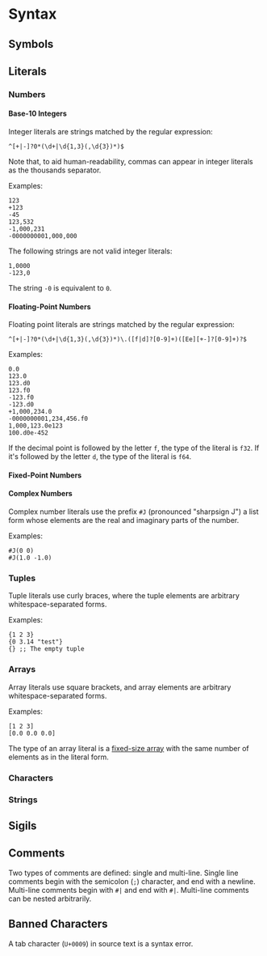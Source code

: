 # Syntax

## Symbols

## Literals

### Numbers

#### Base-10 Integers

Integer literals are strings matched by the regular expression:

```
^[+|-]?0*(\d+|\d{1,3}(,\d{3})*)$
```

Note that, to aid human-readability, commas can appear in integer literals as
the thousands separator.

Examples:

```
123
+123
-45
123,532
-1,000,231
-0000000001,000,000
```

The following strings are not valid integer literals:

```
1,0000
-123,0
```

The string `-0` is equivalent to `0`.

#### Floating-Point Numbers

Floating point literals are strings matched by the regular expression:

```
^[+|-]?0*(\d+|\d{1,3}(,\d{3})*)\.([f|d]?[0-9]+)([Ee][+-]?[0-9]+)?$
```

Examples:

```
0.0
123.0
123.d0
123.f0
-123.f0
-123.d0
+1,000,234.0
-0000000001,234,456.f0
1,000,123.0e123
100.d0e-452
```

If the decimal point is followed by the letter `f`, the type of the literal is
`f32`. If it's followed by the letter `d`, the type of the literal is `f64`.

#### Fixed-Point Numbers

#### Complex Numbers

Complex number literals use the prefix `#J` (pronounced "sharpsign J") a list
form whose elements are the real and imaginary parts of the number.

Examples:

```
#J(0 0)
#J(1.0 -1.0)
```

### Tuples

Tuple literals use curly braces, where the tuple elements are arbitrary
whitespace-separated forms.

Examples:

```
{1 2 3}
{0 3.14 "test"}
{} ;; The empty tuple
```

### Arrays

Array literals use square brackets, and array elements are arbitrary
whitespace-separated forms.

Examples:

```
[1 2 3]
[0.0 0.0 0.0]
```

The type of an array literal is a [fixed-size array](#type:fixed-size-array)
with the same number of elements as in the literal form.

### Characters

### Strings

## Sigils

## Comments

Two types of comments are defined: single and multi-line. Single line comments
begin with the semicolon (`;`) character, and end with a newline. Multi-line
comments begin with `#|` and end with `#|`. Multi-line comments can be nested
arbitrarily.

## Banned Characters

A tab character (`U+0009`) in source text is a syntax error.

